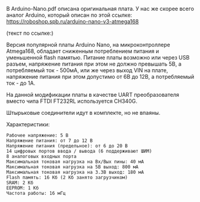 В Arduino-Nano.pdf описана оригинальная плата. У нас же скорее всего аналог Arduino, который описан по этой ссылке: https://roboshop.spb.ru/arduino-nano-v3-atmega168

(текст по ссылке:)

Версия популярной платы Arduino Nano, на микроконтроллере Atmega168, обладает сниженным потреблением питания и уменьшенной flash памятью. Питание платы возможно или через USB разъем, напряжение питания при этом не должно превышать 5В, а потребляемый ток - 500мА, или же через выход VIN на плате, напряжение питания при этом допустимо от 6В до 12В, а потребляемый ток - до 1А.

На данной модификации платы в качестве UART преобразователя вместо чипа FTDI FT232RL используется CH340G.

Штырьковые соединители идут в комплекте, но не впаяны.

Характеристики:

    Рабочее напряжение: 5 В
    Напряжение питания: от 7 до 12 В
    Напряжение питания (предельное): от 6 до 20 В
    14 цифровых портов ввода / вывода (6 поддерживают ШИМ)
    8 аналоговых входных порта
    Максимальная токовая нагрузка на Вх/Вых пины: 40 мА
    Максимальная токовая нагрузка на 5В выход: 800 мА
    Максимальная токовая нагрузка на 3.3В выход: 180 мА
    Flash память: 16 Кб (2 Кб занято загрузчиком)
    SRAM: 2 Кб
    EEPROM: 1 Кб
    Частота работы: 16 мГц
